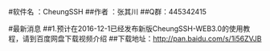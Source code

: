 #软件名 ：CheungSSH
##作者  ：张其川
##Q群：445342415 


#最新消息
##1.预计在2016-12-1已经发布新版CheungSSH-WEB3.0的使用教程，请到百度网盘下载视频介绍
##下载地址：http://pan.baidu.com/s/1i56ZVJB
